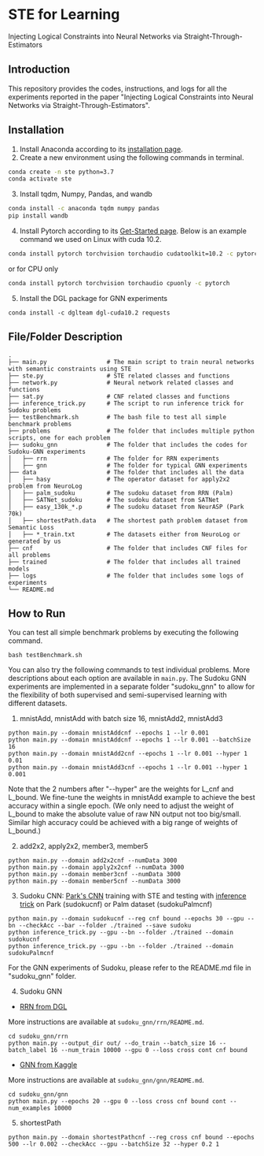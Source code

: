 # STE for Learning
Injecting Logical Constraints into Neural Networks via Straight-Through-Estimators 

## Introduction
This repository provides the codes, instructions, and logs for all the experiments reported in the paper "Injecting Logical Constraints into Neural Networks via Straight-Through-Estimators".

## Installation
1. Install Anaconda according to its [installation page](https://docs.conda.io/projects/conda/en/latest/user-guide/install/index.html).
2. Create a new environment using the following commands in terminal.
```bash
conda create -n ste python=3.7
conda activate ste
```
3. Install tqdm, Numpy, Pandas, and wandb
```bash
conda install -c anaconda tqdm numpy pandas
pip install wandb
```
4. Install Pytorch according to its [Get-Started page](https://pytorch.org/get-started/locally/). Below is an example command we used on Linux with cuda 10.2.
```bash
conda install pytorch torchvision torchaudio cudatoolkit=10.2 -c pytorch
```
or for CPU only
```bash
conda install pytorch torchvision torchaudio cpuonly -c pytorch
```
5. Install the DGL package for GNN experiments
```
conda install -c dglteam dgl-cuda10.2 requests
```

## File/Folder Description
```
.
├── main.py                 # The main script to train neural networks with semantic constraints using STE
├── ste.py                  # STE related classes and functions
├── network.py              # Neural network related classes and functions
├── sat.py                  # CNF related classes and functions
├── inference_trick.py      # The script to run inference trick for Sudoku problems
├── testBenchmark.sh        # The bash file to test all simple benchmark problems
├── problems                # The folder that includes multiple python scripts, one for each problem
├── sudoku_gnn              # The folder that includes the codes for Sudoku-GNN experiments
│   ├── rrn                 # The folder for RRN experiments
│   ├── gnn                 # The folder for typical GNN experiments
├── data                    # The folder that includes all the data
│   ├── hasy                # The operator dataset for apply2x2 problem from NeuroLog
│   ├── palm_sudoku         # The sudoku dataset from RRN (Palm)
│   ├── SATNet_sudoku       # The sudoku dataset from SATNet
│   ├── easy_130k_*.p       # The sudoku dataset from NeurASP (Park 70k)
│   ├── shortestPath.data   # The shortest path problem dataset from Semantic Loss
│   ├── *_train.txt         # The datasets either from NeuroLog or generated by us
├── cnf                     # The folder that includes CNF files for all problems
├── trained                 # The folder that includes all trained models
├── logs                    # The folder that includes some logs of experiments
└── README.md
```

## How to Run
You can test all simple benchmark problems by executing the following command.
```
bash testBenchmark.sh
```

You can also try the following commands to test individual problems. More descriptions about each option are available in `main.py`. The Sudoku GNN experiments are implemented in a separate folder "sudoku_gnn" to allow for the flexibility of both supervised and semi-supervised learning with different datasets.

1. mnistAdd, mnistAdd with batch size 16, mnistAdd2, mnistAdd3
```
python main.py --domain mnistAddcnf --epochs 1 --lr 0.001
python main.py --domain mnistAddcnf --epochs 1 --lr 0.001 --batchSize 16
python main.py --domain mnistAdd2cnf --epochs 1 --lr 0.001 --hyper 1 0.01
python main.py --domain mnistAdd3cnf --epochs 1 --lr 0.001 --hyper 1 0.001
```
Note that the 2 numbers after "--hyper" are the weights for L_cnf and L_bound. We fine-tune the weights in mnistAdd example to achieve the best accuracy within a single epoch. (We only need to adjust the weight of L_bound to make the absolute value of raw NN output not too big/small. Similar high accuracy could be achieved with a big range of weights of L_bound.) 

2. add2x2, apply2x2, member3, member5
```
python main.py --domain add2x2cnf --numData 3000
python main.py --domain apply2x2cnf --numData 3000
python main.py --domain member3cnf --numData 3000
python main.py --domain member5cnf --numData 3000
```

3. Sudoku CNN: [Park's CNN](https://github.com/Kyubyong/sudoku) training with STE and testing with [inference trick](https://github.com/Kyubyong/sudoku) on Park (sudokucnf) or Palm dataset (sudokuPalmcnf)
```
python main.py --domain sudokucnf --reg cnf bound --epochs 30 --gpu --bn --checkAcc --bar --folder ./trained --save sudoku
python inference_trick.py --gpu --bn --folder ./trained --domain sudokucnf
python inference_trick.py --gpu --bn --folder ./trained --domain sudokuPalmcnf
```
For the GNN experiments of Sudoku, please refer to the README.md file in "sudoku_gnn" folder.

4. Sudoku GNN
- [RRN from DGL](https://github.com/dmlc/dgl/tree/master/examples/pytorch/rrn)

More instructions are available at `sudoku_gnn/rrn/README.md`.
```
cd sudoku_gnn/rrn
python main.py --output_dir out/ --do_train --batch_size 16 --batch_label 16 --num_train 10000 --gpu 0 --loss cross cont cnf bound
```

- [GNN from Kaggle](https://www.kaggle.com/matteoturla/can-graph-neural-network-solve-sudoku)

More instructions are available at `sudoku_gnn/gnn/README.md`.
```
cd sudoku_gnn/gnn
python main.py --epochs 20 --gpu 0 --loss cross cnf bound cont --num_examples 10000
```

5. shortestPath
```
python main.py --domain shortestPathcnf --reg cross cnf bound --epochs 500 --lr 0.002 --checkAcc --gpu --batchSize 32 --hyper 0.2 1
```
